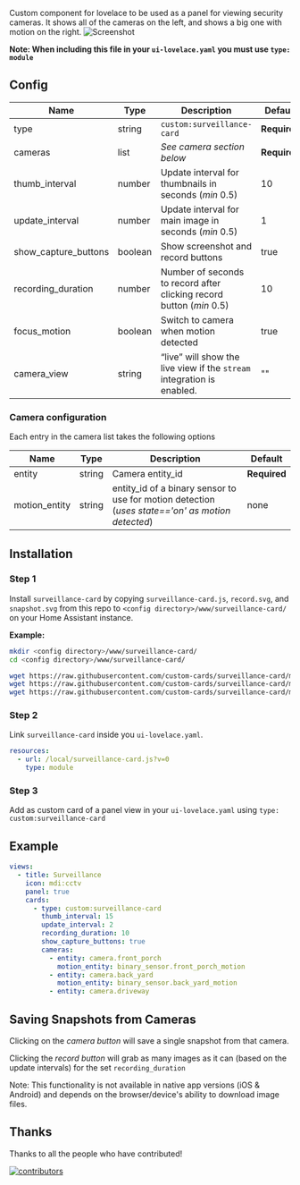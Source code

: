 Custom component for lovelace to be used as a panel for viewing security cameras. It shows all of the cameras on the left, and shows a big one with motion on the right.
![Screenshot](/surveillancecard.png)


**Note: When including this file in your `ui-lovelace.yaml` you must use `type: module`**

## Config

| Name | Type | Description | Default
| ---- | ---- | ----------- | -------
| type | string | `custom:surveillance-card` | **Required**
| cameras | list | _See camera section below_ | **Required**
| thumb_interval | number | Update interval for thumbnails in seconds (_min_ 0.5) | 10
| update_interval | number | Update interval for main image in seconds (_min_ 0.5) | 1
| show_capture_buttons | boolean | Show screenshot and record buttons | true
| recording_duration | number | Number of seconds to record after clicking record button (_min_ 0.5) | 10
| focus_motion | boolean | Switch to camera when motion detected | true
| camera_view | string | “live” will show the live view if  the `stream` integration is enabled. | ""

### Camera configuration

Each entry in the camera list takes the following options

| Name | Type | Description | Default
| ---- | ---- | ----------- | -------
| entity | string | Camera entity_id | **Required**
| motion_entity | string | entity_id of a binary sensor to use for motion detection (_uses state=='on' as motion detected_) | none

## Installation

### Step 1

Install `surveillance-card` by copying `surveillance-card.js`, `record.svg`, and `snapshot.svg` from this repo to `<config directory>/www/surveillance-card/` on your Home Assistant instance.

**Example:**

```bash
mkdir <config directory>/www/surveillance-card/
cd <config directory>/www/surveillance-card/

wget https://raw.githubusercontent.com/custom-cards/surveillance-card/master/surveillance-card.js
wget https://raw.githubusercontent.com/custom-cards/surveillance-card/master/record.svg
wget https://raw.githubusercontent.com/custom-cards/surveillance-card/master/snapshot.svg
```

### Step 2

Link `surveillance-card` inside you `ui-lovelace.yaml`.

```yaml
resources:
  - url: /local/surveillance-card.js?v=0
    type: module
```

### Step 3

Add as custom card of a panel view in your `ui-lovelace.yaml` using `type: custom:surveillance-card`

## Example
```yaml
views:
  - title: Surveillance
    icon: mdi:cctv
    panel: true
    cards:
      - type: custom:surveillance-card
        thumb_interval: 15
        update_interval: 2
        recording_duration: 10
        show_capture_buttons: true
        cameras:
          - entity: camera.front_porch
            motion_entity: binary_sensor.front_porch_motion
          - entity: camera.back_yard
            motion_entity: binary_sensor.back_yard_motion
          - entity: camera.driveway
```

## Saving Snapshots from Cameras

Clicking on the *camera button* will save a single snapshot from that camera.

Clicking the *record button* will grab as many images as it can (based on the update intervals) for the set `recording_duration`

Note: This functionality is not available in native app versions (iOS & Android) and depends on the browser/device's ability to download image files.


## Thanks

Thanks to all the people who have contributed!

[![contributors](https://contributors-img.web.app/image?repo=custom-cards/surveillance-card)](https://github.com/custom-cards/surveillance-card/graphs/contributors)
